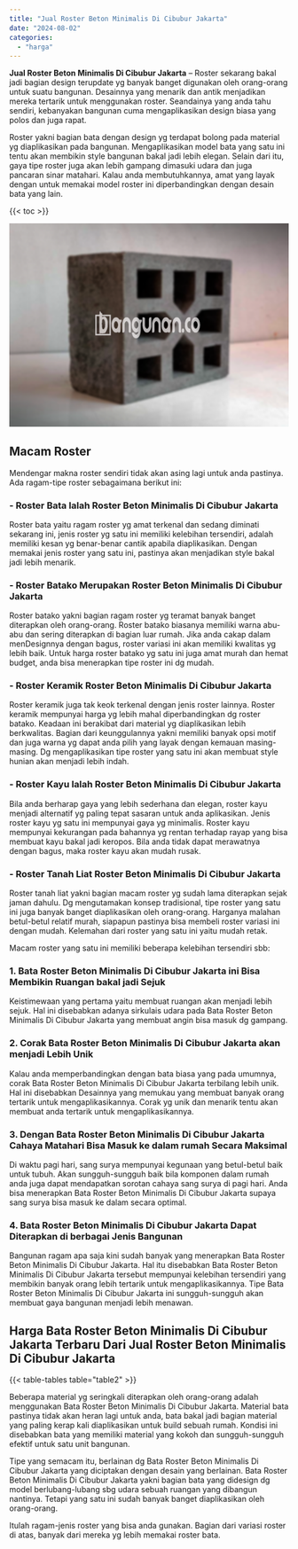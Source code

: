 ```yaml
---
title: "Jual Roster Beton Minimalis Di Cibubur Jakarta"
date: "2024-08-02"
categories: 
  - "harga"
---
```


**Jual Roster Beton Minimalis Di Cibubur Jakarta** – Roster sekarang bakal jadi bagian design terupdate yg banyak banget digunakan oleh orang-orang untuk suatu bangunan. Desainnya yang menarik dan antik menjadikan mereka tertarik untuk menggunakan roster. Seandainya yang anda tahu sendiri, kebanyakan bangunan cuma mengaplikasikan design biasa yang polos dan juga rapat.

Roster yakni bagian bata dengan design yg terdapat bolong pada material yg diaplikasikan pada bangunan. Mengaplikasikan model bata yang satu ini tentu akan membikin style bangunan bakal jadi lebih elegan. Selain dari itu, gaya tipe roster juga akan lebih gampang dimasuki udara dan juga pancaran sinar matahari. Kalau anda membutuhkannya, amat yang layak dengan untuk memakai model roster ini diperbandingkan dengan desain bata yang lain.

{{< toc >}}

![Jual Roster Beton Minimalis Di Cibubur Jakarta](/images/bata-roster-minimalis-18.png)

## Macam Roster

Mendengar makna roster sendiri tidak akan asing lagi untuk anda pastinya. Ada ragam-tipe roster sebagaimana berikut ini:

### \- Roster Bata Ialah Roster Beton Minimalis Di Cibubur Jakarta

Roster bata yaitu ragam roster yg amat terkenal dan sedang diminati sekarang ini, jenis roster yg satu ini memiliki kelebihan tersendiri, adalah memiliki kesan yg benar-benar cantik apabila diaplikasikan. Dengan memakai jenis roster yang satu ini, pastinya akan menjadikan style bakal jadi lebih menarik.

### \- Roster Batako Merupakan Roster Beton Minimalis Di Cibubur Jakarta

Roster batako yakni bagian ragam roster yg teramat banyak banget diterapkan oleh orang-orang. Roster batako biasanya memiliki warna abu-abu dan sering diterapkan di bagian luar rumah. Jika anda cakap dalam menDesignnya dengan bagus, roster variasi ini akan memiliki kwalitas yg lebih baik. Untuk harga roster batako yg satu ini juga amat murah dan hemat budget, anda bisa menerapkan tipe roster ini dg mudah.

### \- Roster Keramik Roster Beton Minimalis Di Cibubur Jakarta

Roster keramik juga tak keok terkenal dengan jenis roster lainnya. Roster keramik mempunyai harga yg lebih mahal diperbandingkan dg roster batako. Keadaan ini berakibat dari material yg diaplikasikan lebih berkwalitas. Bagian dari keunggulannya yakni memiliki banyak opsi motif dan juga warna yg dapat anda pilih yang layak dengan kemauan masing-masing. Dg mengaplikasikan tipe roster yang satu ini akan membuat style hunian akan menjadi lebih indah.

### \- Roster Kayu Ialah Roster Beton Minimalis Di Cibubur Jakarta

Bila anda berharap gaya yang lebih sederhana dan elegan, roster kayu menjadi alternatif yg paling tepat sasaran untuk anda aplikasikan. Jenis roster kayu yg satu ini mempunyai gaya yg minimalis. Roster kayu mempunyai kekurangan pada bahannya yg rentan terhadap rayap yang bisa membuat kayu bakal jadi keropos. Bila anda tidak dapat merawatnya dengan bagus, maka roster kayu akan mudah rusak.

### \- Roster Tanah Liat Roster Beton Minimalis Di Cibubur Jakarta

Roster tanah liat yakni bagian macam roster yg sudah lama diterapkan sejak jaman dahulu. Dg mengutamakan konsep tradisional, tipe roster yang satu ini juga banyak banget diaplikasikan oleh orang-orang. Harganya malahan betul-betul relatif murah, siapapun pastinya bisa membeli roster variasi ini dengan mudah. Kelemahan dari roster yang satu ini yaitu mudah retak.

Macam roster yang satu ini memiliki beberapa kelebihan tersendiri sbb:

### 1\. Bata Roster Beton Minimalis Di Cibubur Jakarta ini Bisa Membikin Ruangan bakal jadi Sejuk

Keistimewaan yang pertama yaitu membuat ruangan akan menjadi lebih sejuk. Hal ini disebabkan adanya sirkulais udara pada Bata Roster Beton Minimalis Di Cibubur Jakarta yang membuat angin bisa masuk dg gampang.

### 2\. Corak Bata Roster Beton Minimalis Di Cibubur Jakarta akan menjadi Lebih Unik

Kalau anda memperbandingkan dengan bata biasa yang pada umumnya, corak Bata Roster Beton Minimalis Di Cibubur Jakarta terbilang lebih unik. Hal ini disebabkan Desainnya yang memukau yang membuat banyak orang tertarik untuk mengaplikasikannya. Corak yg unik dan menarik tentu akan membuat anda tertarik untuk mengaplikasikannya.

### 3\. Dengan Bata Roster Beton Minimalis Di Cibubur Jakarta Cahaya Matahari Bisa Masuk ke dalam rumah Secara Maksimal

Di waktu pagi hari, sang surya mempunyai kegunaan yang betul-betul baik untuk tubuh. Akan sungguh-sungguh baik bila komponen dalam rumah anda juga dapat mendapatkan sorotan cahaya sang surya di pagi hari. Anda bisa menerapkan Bata Roster Beton Minimalis Di Cibubur Jakarta supaya sang surya bisa masuk ke dalam secara optimal.

### 4\. Bata Roster Beton Minimalis Di Cibubur Jakarta Dapat Diterapkan di berbagai Jenis Bangunan

Bangunan ragam apa saja kini sudah banyak yang menerapkan Bata Roster Beton Minimalis Di Cibubur Jakarta. Hal itu disebabkan Bata Roster Beton Minimalis Di Cibubur Jakarta tersebut mempunyai kelebihan tersendiri yang membikin banyak orang lebih tertarik untuk mengaplikasikannya. Tipe Bata Roster Beton Minimalis Di Cibubur Jakarta ini sungguh-sungguh akan membuat gaya bangunan menjadi lebih menawan.

## Harga Bata Roster Beton Minimalis Di Cibubur Jakarta Terbaru Dari Jual Roster Beton Minimalis Di Cibubur Jakarta

{{< table-tables table="table2" >}}

Beberapa material yg seringkali diterapkan oleh orang-orang adalah menggunakan Bata Roster Beton Minimalis Di Cibubur Jakarta. Material bata pastinya tidak akan heran lagi untuk anda, bata bakal jadi bagian material yang paling kerap kali diaplikasikan untuk build sebuah rumah. Kondisi ini disebabkan bata yang memiliki material yang kokoh dan sungguh-sungguh efektif untuk satu unit bangunan.

Tipe yang semacam itu, berlainan dg Bata Roster Beton Minimalis Di Cibubur Jakarta yang diciptakan dengan desain yang berlainan. Bata Roster Beton Minimalis Di Cibubur Jakarta yakni bagian bata yang didesign dg model berlubang-lubang sbg udara sebuah ruangan yang dibangun nantinya. Tetapi yang satu ini sudah banyak banget diaplikasikan oleh orang-orang.

Itulah ragam-jenis roster yang bisa anda gunakan. Bagian dari variasi roster di atas, banyak dari mereka yg lebih memakai roster bata.
